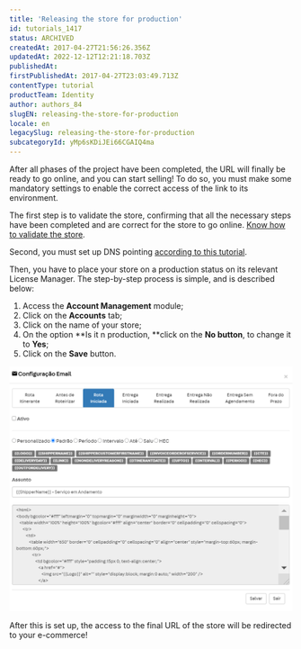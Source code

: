```yaml
---
title: 'Releasing the store for production'
id: tutorials_1417
status: ARCHIVED
createdAt: 2017-04-27T21:56:26.356Z
updatedAt: 2022-12-12T12:21:18.703Z
publishedAt: 
firstPublishedAt: 2017-04-27T23:03:49.713Z
contentType: tutorial
productTeam: Identity
author: authors_84
slugEN: releasing-the-store-for-production
locale: en
legacySlug: releasing-the-store-for-production
subcategoryId: yMp6sKDiJEi66CGAIQ4ma
---
```



After all phases of the project have been completed, the URL will finally be ready to go online, and you can start selling! To do so, you must make some mandatory settings to enable the correct access of the link to its environment.

The first step is to validate the store, confirming that all the necessary steps have been completed and are correct for the store to go online. [Know how to validate the store](http://help.vtex.com/tutorial/validacao-de-loja/ "Know how to validate the store").

Second, you must set up DNS pointing [according to this tutorial](/en/tutorial/configuring-dns-pointing-to-vtex).

Then, you have to place your store on a production status on its relevant License Manager. The step-by-step process is simple, and is described below:

1. Access the **Account Management** module;
2. Click on the **Accounts** tab;
3. Click on the name of your store;
4. On the option **Is it n production, **click on the **No button**, to change it to **Yes**;
5. Click on the **Save** button.

![accounts.en](https://raw.githubusercontent.com/vtexdocs/help-center-content/refs/heads/main/_1.png)

After this is set up, the access to the final URL of the store will be redirected to your e-commerce!

